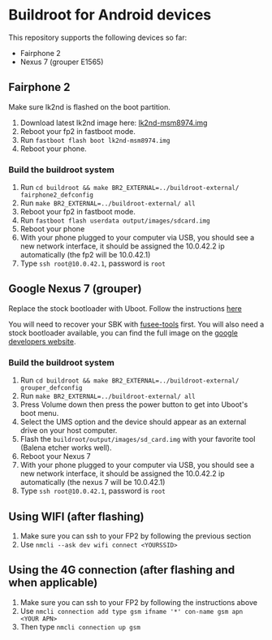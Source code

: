 # Buildroot for Android devices

This repository supports the following devices so far:

- Fairphone 2
- Nexus 7 (grouper E1565)

## Fairphone 2

Make sure lk2nd is flashed on the boot partition.

1. Download latest lk2nd image here: [lk2nd-msm8974.img](https://github.com/msm8916-mainline/lk2nd/releases/download/20.0/lk2nd-msm8974.img)
2. Reboot your fp2 in fastboot mode.
3. Run `fastboot flash boot lk2nd-msm8974.img`
4. Reboot your phone.

### Build the buildroot system

1. Run `cd buildroot && make BR2_EXTERNAL=../buildroot-external/ fairphone2_defconfig`
2. Run `make BR2_EXTERNAL=../buildroot-external/ all`
3. Reboot your fp2 in fastboot mode.
4. Run `fastboot flash userdata output/images/sdcard.img`
5. Reboot your phone
6. With your phone plugged to your computer via USB, you should see a new network interface, it should be assigned the 10.0.42.2 ip automatically (the fp2 will be 10.0.42.1)
7. Type `ssh root@10.0.42.1`, password is `root`

## Google Nexus 7 (grouper)

Replace the stock bootloader with Uboot. Follow the instructions [here](https://docs.u-boot.org/en/latest/board/asus/grouper.html)

You will need to recover your SBK with [fusee-tools](https://gitlab.com/grate-driver/fusee-tools#dumping-sbk) first. You will also need a stock bootloader available, you can find the full image on the [google developers website](https://developers.google.com/android/images?hl=fr#nakasi).

### Build the buildroot system

1. Run `cd buildroot && make BR2_EXTERNAL=../buildroot-external/ grouper_defconfig`
2. Run `make BR2_EXTERNAL=../buildroot-external/ all`
3. Press Volume down then press the power button to get into Uboot's boot menu.
4. Select the UMS option and the device should appear as an external drive on your host computer.
5. Flash the `buildroot/output/images/sd_card.img` with your favorite tool (Balena etcher works well).
6. Reboot your Nexus 7
7. With your phone plugged to your computer via USB, you should see a new network interface, it should be assigned the 10.0.42.2 ip automatically (the nexus 7 will be 10.0.42.1)
8. Type `ssh root@10.0.42.1`, password is `root`

## Using WIFI (after flashing)

1. Make sure you can ssh to your FP2 by following the previous section
2. Use `nmcli --ask dev wifi connect <YOURSSID>`

## Using the 4G connection (after flashing and when applicable)

1. Make sure you can ssh to your FP2 by following the instructions above
2. Use `nmcli connection add type gsm ifname '*' con-name gsm apn <YOUR APN>`
3. Then type `nmcli connection up gsm`
